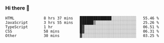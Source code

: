 ### Hi there 👋

<!--START_SECTION:waka-->

```text
HTML             8 hrs 37 mins   ██████████████░░░░░░░░░░░   55.46 %
JavaScript       3 hrs 55 mins   ██████▒░░░░░░░░░░░░░░░░░░   25.26 %
TypeScript       1 hr            █▓░░░░░░░░░░░░░░░░░░░░░░░   06.51 %
CSS              58 mins         █▓░░░░░░░░░░░░░░░░░░░░░░░   06.31 %
Other            30 mins         ▓░░░░░░░░░░░░░░░░░░░░░░░░   03.25 %
```

<!--END_SECTION:waka-->

<!--
**arlenxuzj/arlenxuzj** is a ✨ _special_ ✨ repository because its `README.md` (this file) appears on your GitHub profile.

Here are some ideas to get you started:

- 🔭 I’m currently working on ...
- 🌱 I’m currently learning ...
- 👯 I’m looking to collaborate on ...
- 🤔 I’m looking for help with ...
- 💬 Ask me about ...
- 📫 How to reach me: ...
- 😄 Pronouns: ...
- ⚡ Fun fact: ...
-->
